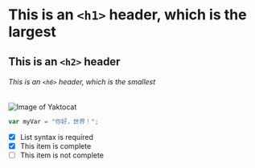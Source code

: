 # This is an `<h1>` header, which is the largest

## This is an `<h2>` header

###### This is an `<h6>` header, which is the smallest

![Image of Yaktocat](https://octodex.github.com/images/yaktocat.png)
``` javascript
var myVar = "你好，世界！";
```
- [x] List syntax is required
- [x] This item is complete
- [ ] This item is not complete
